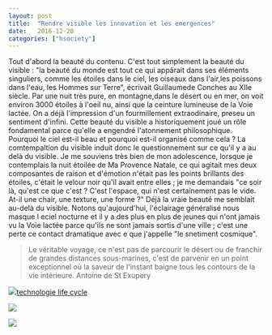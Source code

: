 ```yaml
---
layout: post
title:  "Rendre visible les innovation et les emergences"
date:   2016-12-20 
categories: ["hsociety"]
---
```

Tout d'abord la beauté du contenu. C'est tout simplement la beauté du visible : "la beauté du monde est tout ce qui appârait dans ses éléments singuliers, comme les étoiles dans le ciel, les oiseaux dans l'air,les poissons dans l'eau, les Hommes sur Terre", écrivait Guillaumede Conches au XIIe siècle.
Par une nuit très pure, en montagne,dans le désert ou en mer, on voit environ 3000 étoiles à l'oeil nu, ainsi que la ceinture lumineuse de la Voie lactée.
On a déjà l'impression d'un fourmillement extraodinaire, preseu un sentiment d'infini.
Cette beauté du visible a historiquement joué un rôle fondamental parce qu'elle a engendré l'atonnement philosophique.
Pourquoi le ciel est-il beau et pourquoi est-il organisé comme cela ? La comtempaltion du visible induit donc le questionnement sur ce qu'il y a au delà du visible.
Je me souviens très bien de mon adolescence, lorsque je contemplais la nuit étoilée de Ma Provence Natale, ce qui agitait mes deux composantes de raison et d'émotion n'était pas les points brillants des étoiles, c'était le velour noir qu'il avait entre elles ; je me demandais "ce soir là, qu'est ce que c'est ? C'est l'espace, qui n'est certainement pas le vide. At-il une chair, une texture, une forme ?"
Déjà la vraie beauté me semblait au-delà du visible. Notons qu'aujourd'hui, l'éclairage généralisé nous masque l eciel nocturne et il y a des plus en plus de jeunes qui n'ont jamais vu la Voie lactée parce qu'ils ne sont jamais sortis d'une ville ; c'est une perte ce contact dramatique avec e que j'appelle "le snetiment cosmique".

> Le véritable voyage, ce n'est pas de parcourir le désert ou de franchir de grandes distances sous-marines, c'est de parvenir en un point exceptionnel où la saveur de l'instant baigne tous les contours de la vie intérieure.
Antoine de St Exupery

![](https://cdn-images-1.medium.com/max/800/1*9SNZU2zMbQvyF0__ENBK9g.jpeg)[technologie life cycle](https://en.wikipedia.org/wiki/Technology_adoption_life_cycle)

![](https://github.com/XavCC/xavcc.github.io/blob/master/images/blt-mini.jpg)

![](https://github.com/XavCC/xavcc.github.io/blob/master/images/labose-couv-mini.jpg)
